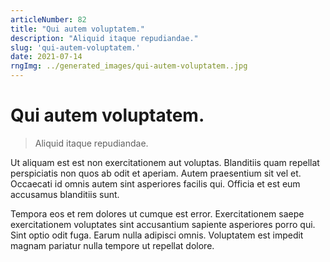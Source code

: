 ```yaml
---
articleNumber: 82
title: "Qui autem voluptatem."
description: "Aliquid itaque repudiandae."
slug: 'qui-autem-voluptatem.'
date: 2021-07-14
rngImg: ../generated_images/qui-autem-voluptatem..jpg
---
```


# Qui autem voluptatem.

> Aliquid itaque repudiandae.

Ut aliquam est est non exercitationem aut voluptas. Blanditiis quam repellat perspiciatis non quos ab odit et aperiam. Autem praesentium sit vel et. Occaecati id omnis autem sint asperiores facilis qui. Officia et est eum accusamus blanditiis sunt.
 Tempora eos et rem dolores ut cumque est error. Exercitationem saepe exercitationem voluptates sint accusantium sapiente asperiores porro qui. Sint optio odit fuga. Earum nulla adipisci omnis. Voluptatem est impedit magnam pariatur nulla tempore ut repellat dolore.
